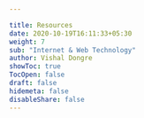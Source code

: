 ```yaml
---

title: Resources
date: 2020-10-19T16:11:33+05:30
weight: 7
sub: "Internet & Web Technology"
author: Vishal Dongre
showToc: true
TocOpen: false
draft: false
hidemeta: false
disableShare: false
---
```


